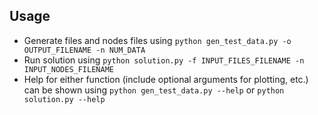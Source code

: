 ## Usage

* Generate files and nodes files using `python gen_test_data.py -o OUTPUT_FILENAME -n NUM_DATA`
* Run solution using `python solution.py -f INPUT_FILES_FILENAME -n INPUT_NODES_FILENAME`
* Help for either function (include optional arguments for plotting, etc.) can be
shown using `python gen_test_data.py --help` or `python solution.py --help`
